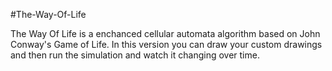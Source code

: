 #The-Way-Of-Life

The Way Of Life is a enchanced cellular automata algorithm based on John Conway's Game of Life.
In this version you can draw your custom drawings and then run the simulation and watch it changing over time.
